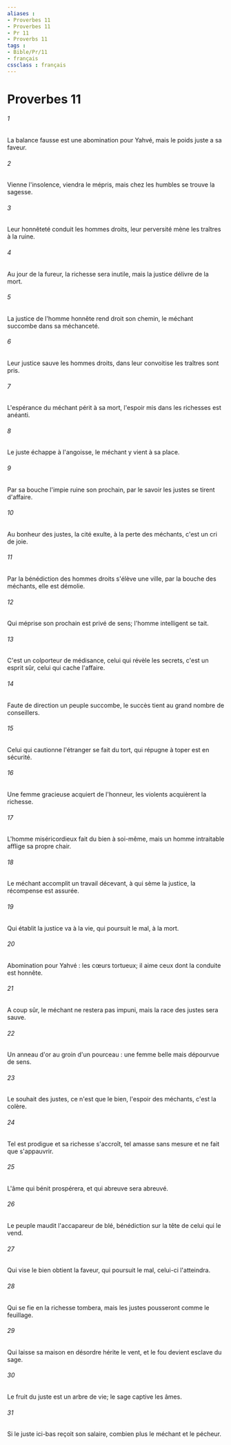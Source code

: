 ```yaml
---
aliases : 
- Proverbes 11
- Proverbes 11
- Pr 11
- Proverbs 11
tags : 
- Bible/Pr/11
- français
cssclass : français
---
```


# Proverbes 11

###### 1
La balance fausse est une abomination pour Yahvé, mais le poids juste a sa faveur. 
###### 2
Vienne l'insolence, viendra le mépris, mais chez les humbles se trouve la sagesse. 
###### 3
Leur honnêteté conduit les hommes droits, leur perversité mène les traîtres à la ruine. 
###### 4
Au jour de la fureur, la richesse sera inutile, mais la justice délivre de la mort. 
###### 5
La justice de l'homme honnête rend droit son chemin, le méchant succombe dans sa méchanceté. 
###### 6
Leur justice sauve les hommes droits, dans leur convoitise les traîtres sont pris. 
###### 7
L'espérance du méchant périt à sa mort, l'espoir mis dans les richesses est anéanti. 
###### 8
Le juste échappe à l'angoisse, le méchant y vient à sa place. 
###### 9
Par sa bouche l'impie ruine son prochain, par le savoir les justes se tirent d'affaire. 
###### 10
Au bonheur des justes, la cité exulte, à la perte des méchants, c'est un cri de joie. 
###### 11
Par la bénédiction des hommes droits s'élève une ville, par la bouche des méchants, elle est démolie. 
###### 12
Qui méprise son prochain est privé de sens; l'homme intelligent se tait. 
###### 13
C'est un colporteur de médisance, celui qui révèle les secrets, c'est un esprit sûr, celui qui cache l'affaire. 
###### 14
Faute de direction un peuple succombe, le succès tient au grand nombre de conseillers. 
###### 15
Celui qui cautionne l'étranger se fait du tort, qui répugne à toper est en sécurité. 
###### 16
Une femme gracieuse acquiert de l'honneur, les violents acquièrent la richesse. 
###### 17
L'homme miséricordieux fait du bien à soi-même, mais un homme intraitable afflige sa propre chair. 
###### 18
Le méchant accomplit un travail décevant, à qui sème la justice, la récompense est assurée. 
###### 19
Qui établit la justice va à la vie, qui poursuit le mal, à la mort. 
###### 20
Abomination pour Yahvé : les cœurs tortueux; il aime ceux dont la conduite est honnête. 
###### 21
A coup sûr, le méchant ne restera pas impuni, mais la race des justes sera sauve. 
###### 22
Un anneau d'or au groin d'un pourceau : une femme belle mais dépourvue de sens. 
###### 23
Le souhait des justes, ce n'est que le bien, l'espoir des méchants, c'est la colère. 
###### 24
Tel est prodigue et sa richesse s'accroît, tel amasse sans mesure et ne fait que s'appauvrir. 
###### 25
L'âme qui bénit prospérera, et qui abreuve sera abreuvé. 
###### 26
Le peuple maudit l'accapareur de blé, bénédiction sur la tête de celui qui le vend. 
###### 27
Qui vise le bien obtient la faveur, qui poursuit le mal, celui-ci l'atteindra. 
###### 28
Qui se fie en la richesse tombera, mais les justes pousseront comme le feuillage. 
###### 29
Qui laisse sa maison en désordre hérite le vent, et le fou devient esclave du sage. 
###### 30
Le fruit du juste est un arbre de vie; le sage captive les âmes. 
###### 31
Si le juste ici-bas reçoit son salaire, combien plus le méchant et le pécheur. 
